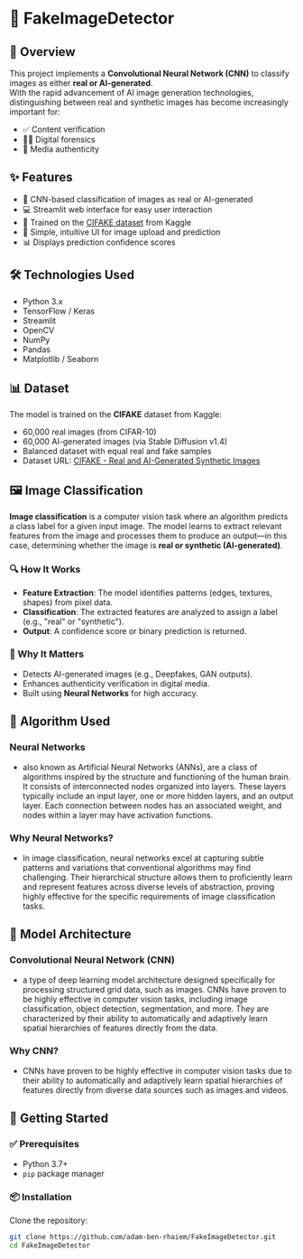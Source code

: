 # 🧠 FakeImageDetector


## 📌 Overview

This project implements a **Convolutional Neural Network (CNN)** to classify images as either **real or AI-generated**.  
With the rapid advancement of AI image generation technologies, distinguishing between real and synthetic images has become increasingly important for:

- ✅ Content verification  
- 🕵️‍♀️ Digital forensics  
- 📸 Media authenticity  

## ✨ Features

- 🧠 CNN-based classification of images as real or AI-generated  
- 💻 Streamlit web interface for easy user interaction  
- 🧾 Trained on the [CIFAKE dataset](https://www.kaggle.com/datasets/birdy654/cifake-real-and-ai-generated-synthetic-images) from Kaggle  
- 🔼 Simple, intuitive UI for image upload and prediction  
- 📊 Displays prediction confidence scores  

## 🛠️ Technologies Used

- Python 3.x  
- TensorFlow / Keras  
- Streamlit  
- OpenCV 
- NumPy  
- Pandas  
- Matplotlib / Seaborn  

## 📊 Dataset

The model is trained on the **CIFAKE** dataset from Kaggle:

- 60,000 real images (from CIFAR-10)  
- 60,000 AI-generated images (via Stable Diffusion v1.4)  
- Balanced dataset with equal real and fake samples  
- Dataset URL: [CIFAKE - Real and AI-Generated Synthetic Images]([https://www.kaggle.com/datasets/skyhigh129/fake-vs-real-cifa10-cifake](https://www.kaggle.com/datasets/birdy654/cifake-real-and-ai-generated-synthetic-images))  


## 🖼️ Image Classification  

**Image classification** is a computer vision task where an algorithm predicts a class label for a given input image. The model learns to extract relevant features from the image and processes them to produce an output—in this case, determining whether the image is **real or synthetic (AI-generated)**.  
### 🔍 How It Works  
- **Feature Extraction**: The model identifies patterns (edges, textures, shapes) from pixel data.  
- **Classification**: The extracted features are analyzed to assign a label (e.g., "real" or "synthetic").  
- **Output**: A confidence score or binary prediction is returned.  
### 🚀 Why It Matters  
- Detects AI-generated images (e.g., Deepfakes, GAN outputs).  
- Enhances authenticity verification in digital media.  
- Built using **Neural Networks** for high accuracy.
## 🧮 Algorithm Used
### Neural Networks
- also known as Artificial Neural Networks (ANNs), are a class of algorithms inspired by the structure and functioning of the human brain. It consists of interconnected nodes organized into layers. These layers typically include an input layer, one or more hidden layers, and an output layer. Each connection between nodes has an associated weight, and nodes within a layer may have activation functions.
### Why Neural Networks?
- In image classification, neural networks excel at capturing subtle patterns and variations that conventional algorithms may find challenging. Their hierarchical structure allows them to proficiently learn and represent features across diverse levels of abstraction, proving highly effective for the specific requirements of image classification tasks.

## 📐 Model Architecture
### Convolutional Neural Network (CNN)
- a type of deep learning model architecture designed specifically for processing structured grid data, such as images. CNNs have proven to be highly effective in computer vision tasks, including image classification, object detection, segmentation, and more. They are characterized by their ability to automatically and adaptively learn spatial hierarchies of features directly from the data.

### Why CNN?
- CNNs have proven to be highly effective in computer vision tasks due to their ability to automatically and adaptively learn spatial hierarchies of features directly from diverse data sources such as images and videos.
## 🚀 Getting Started

### ✅ Prerequisites

- Python 3.7+  
- `pip` package manager  

### 📦 Installation

Clone the repository:

```bash
git clone https://github.com/adam-ben-rhaiem/FakeImageDetector.git
cd FakeImageDetector
